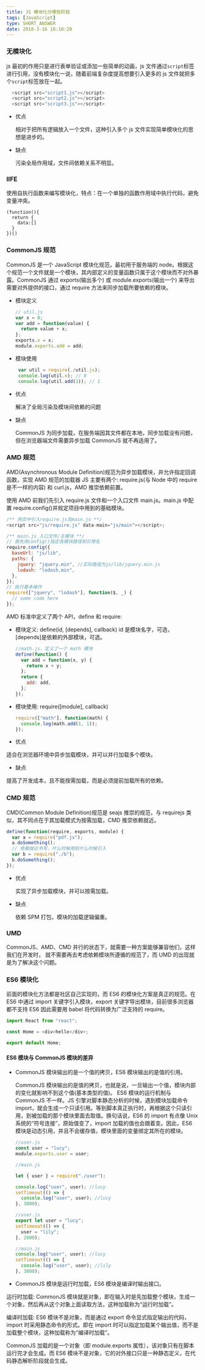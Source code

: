 ```yaml
---
title: JS 模块化分哪些阶段
tags: [JavaScript]
type: SHORT_ANSWER
date: 2018-3-16 18:10:20
---
```


### 无模块化

js 最初的作用只是进行表单验证或添加一些简单的动画，js 文件通过`script`标签进行引用，没有模块化一说，随着前端复杂度提高想要引入更多的 js 文件就把多个`script`标签放在一起。

```js
  <script src="script1.js"></script>
  <script src="script2.js"></script>
  <script src="script3.js"></script>
```

- 优点

  相对于把所有逻辑放入一个文件，这种引入多个 js 文件实现简单模块化的思想是进步的。

- 缺点

  污染全局作用域，文件间依赖关系不明显。

### IIFE

使用自执行函数来编写模块化，特点：在一个单独的函数作用域中执行代码，避免变量冲突。

```
(function(){
  return {
	data:[]
  }
})()
```

### CommonJS 规范

CommonJS 是一个 JavaScript 模块化规范，最初用于服务端的 node。根据这个规范一个文件就是一个模块，其内部定义的变量函数只属于这个模块而不对外暴露。CommonJS 通过 exports(输出多个) 或 module.exports(输出一个) 来导出需要对外提供的接口，通过 require 方法来同步加载所要依赖的模块。

- 模块定义

  ```js
  // util.js
  var x = 0;
  var add = function(value) {
    return value + x;
  };
  exports.x = x;
  module.exports.add = add;
  ```

- 模块使用

  ```js
   var util = require(./util.js);
   console.log(util.x); // 0
   console.log(util.add(1)); // 1
  ```

- 优点

  解决了全局污染及模块间依赖的问题

- 缺点

  CommonJS 为同步加载，在服务端因其文件都在本地，同步加载没有问题，但在浏览器端文件需要异步加载 CommonJS 就不再适用了。

### AMD 规范

AMD(Asynchronous Module Definition)规范为异步加载模块，并允许指定回调函数，实现 AMD 规范的加载器 JS 主要有两个: require.js(与 Node 中的 require 是不一样的内容) 和 curl.js，AMD 推崇依赖前置。

使用 AMD 前我们先引入 require.js 文件和一个入口文件 main.js。main.js 中配置 require.config()并规定项目中用到的基础模块。

```js
/** 网页中引入require.js及main.js **/
<script src="js/require.js" data-main="js/main"></script>;

/** main.js 入口文件/主模块 **/
// 首先用config()指定各模块路径和引用名
require.config({
  baseUrl: "js/lib",
  paths: {
    jquery: "jquery.min", //实际路径为js/lib/jquery.min.js
    lodash: "lodash.min",
  },
});
// 执行基本操作
require(["jquery", "lodash"], function($, _) {
  // some code here
});
```

AMD 标准中定义了两个 API，define 和 require:

- 模块定义: define(id, [depends], callback)
  id 是模块名字，可选，[depends]是依赖的外部模块，可选。

  ```js
  //math.js，定义了一个 math 模块
  define(function() {
    var add = function(x, y) {
      return x + y;
    };
    return {
      add: add,
    };
  });
  ```

- 模块使用: require([module], callback)

  ```js
  require(["math"], function(math) {
    console.log(math.add(1, 1));
  });
  ```

- 优点

适合在浏览器环境中异步加载模块，并可以并行加载多个模块。

- 缺点

提高了开发成本，且不能按需加载，而是必须提前加载所有的依赖。

### CMD 规范

CMD(Common Module Definition)规范是 seajs 推崇的规范，与 requirejs 类似，其不同点在于其加载模式为按需加载，CMD 推崇依赖就近。

```js
define(function(require, exports, module) {
  var a = require("pdf.js");
  a.doSomething();
  // 依赖就近书写，什么时候用到什么时候引入
  var b = require("./b");
  b.doSomething();
});
```

- 优点

  实现了异步加载模块，并可以按需加载。

- 缺点

  依赖 SPM 打包，模块的加载逻辑偏重。

### UMD

CommonJS、AMD、CMD 并行的状态下，就需要一种方案能够兼容他们，这样我们在开发时，
就不需要再去考虑依赖模块所遵循的规范了，而 UMD 的出现就是为了解决这个问题。

### ES6 模块化

前面的模块化方法都是社区自己实现的，而 ES6 的模块化方案是真正的规范。在 ES6 中通过 import 关键字引入模块，export 关键字导出模块，目前很多浏览器都不支持 ES6 因此需要用 babel 将代码转换为广泛支持的 require。

```js
import React from "react";

const Home = <div>hello</div>;

export default Home;
```

#### ES6 模块与 CommonJS 模块的差异

- CommonJS 模块输出的是一个值的拷贝，ES6 模块输出的是值的引用。

  CommonJS 模块输出的是值的拷贝，也就是说，一旦输出一个值，模块内部的变化就影响不到这个值(基本类型的值)。
  ES6 模块的运行机制与 CommonJS 不一样。JS 引擎对脚本静态分析的时候，遇到模块加载命令 import，就会生成一个只读引用。等到脚本真正执行时，再根据这个只读引用，到被加载的那个模块里面去取值。换句话说，ES6 的 import 有点像 Unix 系统的“符号连接”，原始值变了，import 加载的值也会跟着变。因此，ES6 模块是动态引用，并且不会缓存值，模块里面的变量绑定其所在的模块。

  ```js
  //user.js
  const user = "lucy";
  module.exports.user = user;

  //main.js

  let { user } = require("./user");

  console.log("user", user); //lucy
  setTimeout(() => {
    console.log("user", user); //lucy
  }, 3000);
  ```

  ```js
  //user.js
  export let user = "lucy";
  setTimeout(() => {
    user = "lily";
  }, 2000);

  //main.js
  console.log("user", user); //lucy
  setTimeout(() => {
    console.log("user", user); //lily
  }, 3000);
  ```

- CommonJS 模块是运行时加载，ES6 模块是编译时输出接口。

运行时加载: CommonJS 模块就是对象，即在输入时是先加载整个模块，生成一个对象，然后再从这个对象上面读取方法，这种加载称为“运行时加载”。

编译时加载: ES6 模块不是对象，而是通过 export 命令显式指定输出的代码，import 时采用静态命令的形式。即在 import 时可以指定加载某个输出值，而不是加载整个模块，这种加载称为“编译时加载”。

CommonJS 加载的是一个对象（即 module.exports 属性），该对象只有在脚本运行完才会生成。而 ES6 模块不是对象，它的对外接口只是一种静态定义，在代码静态解析阶段就会生成。

```

```

